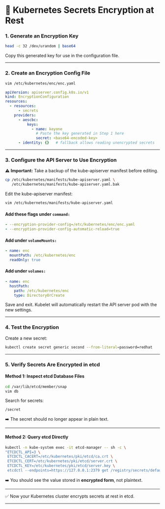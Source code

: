 
# 🔐 Kubernetes Secrets Encryption at Rest

### 1. Generate an Encryption Key

```bash
head -c 32 /dev/urandom | base64
```

Copy this generated key for use in the configuration file.

---

### 2. Create an Encryption Config File

```bash
vim /etc/kubernetes/enc/enc.yaml
```

```yaml
apiVersion: apiserver.config.k8s.io/v1
kind: EncryptionConfiguration
resources:
  - resources:
      - secrets
    providers:
      - aescbc:
          keys:
            - name: keyone
              # Paste the key generated in Step 1 here
              secret: <base64-encoded-key>
      - identity: {}   # fallback allows reading unencrypted secrets
```

---

### 3. Configure the API Server to Use Encryption

⚠️ **Important:** Take a backup of the kube-apiserver manifest before editing.

```bash
cp /etc/kubernetes/manifests/kube-apiserver.yaml \
   /etc/kubernetes/manifests/kube-apiserver.yaml.bak
```

Edit the kube-apiserver manifest:

```bash
vim /etc/kubernetes/manifests/kube-apiserver.yaml
```

#### Add these flags under `command:`

```yaml
- --encryption-provider-config=/etc/kubernetes/enc/enc.yaml
- --encryption-provider-config-automatic-reload=true
```

#### Add under `volumeMounts:`

```yaml
- name: enc
  mountPath: /etc/kubernetes/enc
  readOnly: true
```

#### Add under `volumes:`

```yaml
- name: enc
  hostPath:
    path: /etc/kubernetes/enc
    type: DirectoryOrCreate
```

Save and exit.
Kubelet will automatically restart the API server pod with the new settings.

---

### 4. Test the Encryption

Create a new secret:

```bash
kubectl create secret generic second --from-literal=password=redhat
```

---

### 5. Verify Secrets Are Encrypted in etcd

#### Method 1: Inspect etcd Database Files

```bash
cd /var/lib/etcd/member/snap
vim db
```

Search for secrets:

```
/secret
```

➡️ The secret should no longer appear in plain text.

---

#### Method 2: Query etcd Directly

```bash
kubectl -n kube-system exec -it etcd-manager -- sh -c \
"ETCDCTL_API=3 \
 ETCDCTL_CACERT=/etc/kubernetes/pki/etcd/ca.crt \
 ETCDCTL_CERT=/etc/kubernetes/pki/etcd/server.crt \
 ETCDCTL_KEY=/etc/kubernetes/pki/etcd/server.key \
 etcdctl --endpoints=https://127.0.0.1:2379 get /registry/secrets/default/second"
```

➡️ You should see the value stored in **encrypted form**, not plaintext.

---

✅ Now your Kubernetes cluster encrypts secrets at rest in etcd.

---

